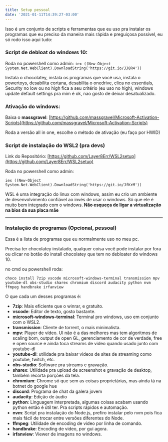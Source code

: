 ```yaml
---
title: Setup pessoal
date: '2021-01-11T14:39:27-03:00'
---
```

Isso é um conjunto de scripts e ferramentas que eu uso pra instalar os programas que eu preciso da maneira mais rápida e preguiçosa possível, eu só rodo isso aqui tudo:

### Script de debloat do windows 10:
Roda no powershell como admin:
```iex ((New-Object System.Net.WebClient).DownloadString('https://git.io/JJ8R4'))```

Instala o chocolatey, instala os programas que você usa, instala o powertoys, desabilita cortana, desabilita o onedrive, clica no essentials, Security no low ou no high fica a seu critério (eu uso no high), windows update default settings pra mim é ok, nao gosto de deixar desatualizado.

### Ativação do windows:
Baixa o **massgravel**: [https://github.com/massgravel/Microsoft-Activation-Scripts](https://github.com/massgravel/Microsoft-Activation-Scripts)

Roda a versão all in one, escolhe o método de ativação (eu faço por HWID)

### Script de instalação do WSL2 (pra devs)
Link do Repositório: [https://github.com/Layer8Err/WSL2setup](https://github.com/Layer8Err/WSL2setup)

Roda no powershell como admin:

```iex ((New-Object System.Net.WebClient).DownloadString('https://git.io/JfKrM'))```

WSL é uma integração do linux com windows, assim eu crio um ambiente de desenvolvimento confiável ao invés de usar o windows. Só que ele é muito bem integrado com o windows. **Não esqueça de ligar a virtualização na bios da sua placa mãe**

---

### Instalação de programas (Opcional, pessoal)
Essa é a lista de programas que eu normalmente uso no meu pc.

Precisa ter chocolatey instalado, qualquer coisa você pode instalar por fora ou clicar no botão do install chocolatey que tem no debloater do windows 10.

no cmd ou powershell roda:
```
choco install 7zip vscode microsoft-windows-terminal transmission mpv youtube-dl obs-studio sharex chromium discord audacity python nvm ffmpeg handbrake irfanview 
```

O que cada um desses programas é:

- **7zip**: Mais eficiente que o winrar, e gratuito.
- **vscode**: Editor de texto, gosto bastante.
- **microsoft-windows-terminal**: Terminal pro windows, uso em conjunto com o WSL2.
- **transmission**: Cliente de torrent, o mais minimalista.
- **mpv**: Player de vídeo. UI não é a das melhores mas tem algoritmos de scaling bom, output de open GL, gerenciamento de cor de verdade, free e open source e ainda toca streams de video quando usado junto com youtube-dl
- **youtube-dl**: utilidade pra baixar videos de sites de streaming como youtube, twitch, etc.
- **obs-studio**: Software pra streams e gravação.
- **sharex**: Utilidade pra upload de screenshot e gravação de desktop, também recorta porções da tela.
- **chromium**: Chrome só que sem as coisas proprietárias, mas ainda tá na botnet do google hue
- **discord**: Programa de chat da galera jovem
- **audacity**: Edição de áudio
- **python**: Linguagem interpretada, algumas coisas acabam usando python então é útil ter. Pra scripts rápidos e automação.
- **nvm**: Script pra instalação do Node.js, prefiro instalar pelo nvm pois fica mais fácil de trocar entre versões diferentes do Node.
- **ffmpeg**: Utilidade de encoding de video por linha de comando.
- **handbrake**: Encoding de video, por gui agora.
- **irfanview**: Viewer de imagens no windows.
